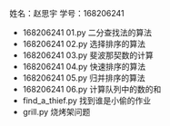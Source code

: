 姓名：赵思宇 学号：168206241
 - 168206241 01.py 二分查找法的算法
 - 168206241 02.py 选择排序的算法
 - 168206241 03.py 斐波那契数的计算
 - 168206241 04.py 快速排序的算法
 - 168206241 05.py 归并排序的算法
 - 168206241 06.py 计算队列中的数的和
 - find_a_thief.py 找到谁是小偷的作业
 - grill.py        烧烤架问题
